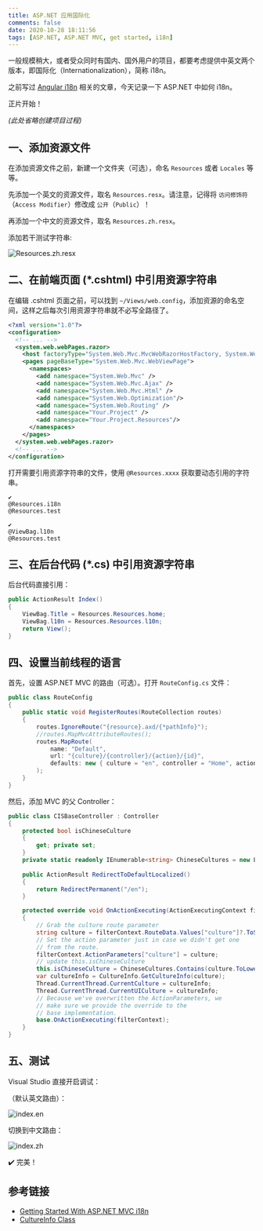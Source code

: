 ```yaml
---
title: ASP.NET 应用国际化
comments: false
date: 2020-10-28 18:11:56
tags: [ASP.NET, ASP.NET MVC, get started, i18n]
---
```


一般规模稍大，或者受众同时有国内、国外用户的项目，都要考虑提供中英文两个版本，即国际化（Internationalization），简称 i18n。

之前写过 [Angular i18n](/2020/07/01/Angular-internationalization/) 相关的文章，今天记录一下 ASP.NET 中如何 i18n。

正片开始！

*(此处省略创建项目过程)*

## 一、添加资源文件

在添加资源文件之前，新建一个文件夹（可选），命名 `Resources` 或者 `Locales` 等等。

先添加一个英文的资源文件，取名 `Resources.resx`。请注意，记得将 `访问修饰符`（`Access Modifier`）修改成 `公开`（`Public`）！

再添加一个中文的资源文件，取名 `Resources.zh.resx`。

添加若干测试字符串:

![Resources.zh.resx](/images/asp-net-i18n/Resources.zh.resx.png)

## 二、在前端页面 (*.cshtml) 中引用资源字符串

在编辑 .cshtml 页面之前，可以找到 `~/Views/web.config`，添加资源的命名空间，这样之后每次引用资源字符串就不必写全路径了。

``` xml
<?xml version="1.0"?>
<configuration>
  <!-- ... -->
  <system.web.webPages.razor>
    <host factoryType="System.Web.Mvc.MvcWebRazorHostFactory, System.Web.Mvc, Version=5.2.7.0, Culture=neutral, PublicKeyToken=31BF3856AD364E35" />
    <pages pageBaseType="System.Web.Mvc.WebViewPage">
      <namespaces>
        <add namespace="System.Web.Mvc" />
        <add namespace="System.Web.Mvc.Ajax" />
        <add namespace="System.Web.Mvc.Html" />
        <add namespace="System.Web.Optimization"/>
        <add namespace="System.Web.Routing" />
        <add namespace="Your.Project" />
        <add namespace="Your.Project.Resources"/>
      </namespaces>
    </pages>
  </system.web.webPages.razor>
  <!-- ... -->
</configuration>
```

打开需要引用资源字符串的文件，使用 `@Resources.xxxx` 获取要动态引用的字符串。

``` cshtml
✔️
@Resources.i18n
@Resources.test

✔️
@ViewBag.l10n
@Resources.test
```

## 三、在后台代码 (*.cs) 中引用资源字符串

后台代码直接引用：

``` cs
public ActionResult Index()
{
    ViewBag.Title = Resources.Resources.home;
    ViewBag.l10n = Resources.Resources.l10n;
    return View();
}
```

## 四、设置当前线程的语言

首先，设置 ASP.NET MVC 的路由（可选）。打开 `RouteConfig.cs` 文件：

``` cs
public class RouteConfig
{
    public static void RegisterRoutes(RouteCollection routes)
    {
        routes.IgnoreRoute("{resource}.axd/{*pathInfo}");
        //routes.MapMvcAttributeRoutes();
        routes.MapRoute(
            name: "Default",
            url: "{culture}/{controller}/{action}/{id}",
            defaults: new { culture = "en", controller = "Home", action = "Index", id = UrlParameter.Optional }
        );
    }
}
```

然后，添加 MVC 的父 Controller：

``` cs
public class CISBaseController : Controller
{
    protected bool isChineseCulture
    {
        get; private set;
    }
    private static readonly IEnumerable<string> ChineseCultures = new List<string>() { "zh", "zh-han", "zh-hans" };
    
    public ActionResult RedirectToDefaultLocalized()
    {
        return RedirectPermanent("/en");
    }

    protected override void OnActionExecuting(ActionExecutingContext filterContext)
    {
        // Grab the culture route parameter
        string culture = filterContext.RouteData.Values["culture"]?.ToString();
        // Set the action parameter just in case we didn't get one
        // from the route.
        filterContext.ActionParameters["culture"] = culture;
        // update this.isChineseCulture
        this.isChineseCulture = ChineseCultures.Contains(culture.ToLower());
        var cultureInfo = CultureInfo.GetCultureInfo(culture);
        Thread.CurrentThread.CurrentCulture = cultureInfo;
        Thread.CurrentThread.CurrentUICulture = cultureInfo;
        // Because we've overwritten the ActionParameters, we
        // make sure we provide the override to the 
        // base implementation.
        base.OnActionExecuting(filterContext);
    }
}
```

## 五、测试

Visual Studio 直接开启调试：

（默认英文路由）：

![index.en](/images/asp-net-i18n/index.en.png)

切换到中文路由：

![index.zh](/images/asp-net-i18n/index.zh.png)

✔️ 完美！

## 参考链接

- [Getting Started With ASP.NET MVC i18n](https://phrase.com/blog/posts/getting-started-with-asp-net-mvc-i18n/)
- [CultureInfo Class](https://docs.microsoft.com/en-us/dotnet/api/system.globalization.cultureinfo?view=netframework-4.7)
